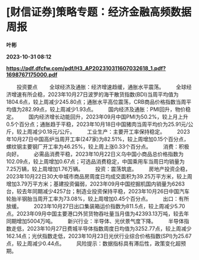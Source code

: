 # [财信证券]策略专题：经济金融高频数据周报
**叶彬**

**2023-10-31 08:12**

**https://pdf.dfcfw.com/pdf/H3_AP202310311607032618_1.pdf?1698767175000.pdf**

　　投资要点 　　全球经济及通胀：经济增速趋缓，通胀水平震荡。 　　全球经济增速有所企稳，2023年10月27日波罗的海干散货指数(BDI)当周平均值为1804.6点，较上周减少245.80点；通胀水平高位震荡，CRB商品价格指数当周平均值为282.99点，较上周减少1.93点。 　　国内经济及通胀：PMI回升，物价稳定。 　　国内经济增长动能回升，2023年09月中国PMI为50.2%，较上月上升0.5个百分点；通胀趋于平稳，2023年10月18日中国猪肉当周平均价为25.91元/公斤，较上周减少0.18元/公斤。 　　工业生产：主要开工率保持稳定。 　　2023年10月27日中国高炉当周开工率(247家)为82.51%，较上周增加0.15个百分点，螺纹钢主要钢厂开工率为46.25%，较上周上涨0.33个百分点。 　　消费：积极向好。 　　必需品消费平稳，2023年10月22日义乌中国小商品总价格指数为102.09点，较上周增加0.67点；可选品消费稳定，中国乘用车当周日均销量为7.25万辆，较上周增加1.76万辆。 　　投资：震荡筑底。 　　房地产投资企稳，2023年10月22日30大中城市商品房周度日均成交面积为39.25万平方米，较上周增加3.79万平方米；基建投资偏弱，2023年09月中国挖掘机国内销量为6263台，较去年同期减少4257台；制造业投资保持平稳，2023年10月26日中国汽车轮胎半钢胎当周开工率为73.08%，较上周增加0.45个百分点。 　　出口：有所放缓。 　　2023年10月27日出口集装箱运价指数为811.5点，较上周减少5.70点。2023年09月中国主要港口外贸货物吞吐量当月值为42393.13万吨，较去年同期增加5004万吨。 　　新兴行业：半导体、光伏景气度下降。 　　半导体指数走低，2023年10月27日费城半导体指数周度日均值为3252.77点，较上周减少162.14点；光伏指数走低，2023年10月23日光伏行业综合价格指数(SPI)为25.67点，较上周减少0.44点。 　　风险提示：数据指标具有滞后性，政策变化超预期。